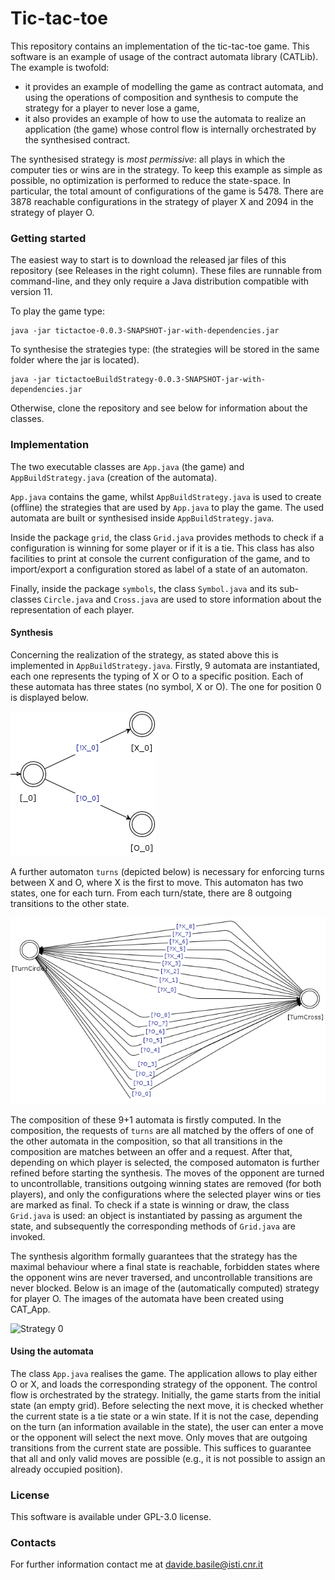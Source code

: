 # Tic-tac-toe

This repository contains an implementation of the tic-tac-toe game.
This software is an example of usage of the contract automata library (CATLib). 
The example is twofold: 
<ul>
<li> it provides an example of modelling the game as contract automata, and using the operations of composition and synthesis to compute 
the strategy for a player to never lose a game,</li>
<li> it also provides an example of how to use the automata to realize an application (the game) whose control flow is internally orchestrated by the synthesised 
contract.</li>
</ul>

The synthesised strategy is <em>most permissive</em>: all plays in which the computer ties or wins are 
in the strategy. 
To keep this example as simple as possible, no optimization is performed to reduce the state-space.
In particular, the total amount of configurations of the game is 5478. 
There are 3878 reachable configurations in the strategy of player X and 2094 in the strategy of player O.

### Getting started

The easiest way to start is to download the released jar files of this repository (see Releases in the right column). 
These files are runnable from command-line, and  they only require a Java distribution compatible with version 11.

To play the game type:
```console
java -jar tictactoe-0.0.3-SNAPSHOT-jar-with-dependencies.jar
```

To synthesise the strategies type: (the strategies will be stored in the same folder where the jar is located).
```console
java -jar tictactoeBuildStrategy-0.0.3-SNAPSHOT-jar-with-dependencies.jar
```

Otherwise, clone the repository and see below for information about the classes.

### Implementation

The two executable classes are `App.java` (the game) and `AppBuildStrategy.java` (creation of the automata).

`App.java` contains the game, whilst  `AppBuildStrategy.java` is used to create (offline) the strategies that 
are used by `App.java` to play the game. The used automata are built or synthesised inside `AppBuildStrategy.java`.

Inside the package `grid`, the class `Grid.java` provides methods to check if a configuration is winning for some player or if it is a tie. 
This class has also facilities to print at console the current configuration of the game, and to import/export 
a configuration stored as label of a state of an automaton.

Finally, inside the package `symbols`, the class `Symbol.java` and its sub-classes `Circle.java` and `Cross.java` are used to store 
information about the representation of each player.

#### Synthesis 

Concerning the realization of the strategy, as stated above this is implemented in `AppBuildStrategy.java`.
Firstly, 9 automata are instantiated, each one represents the typing of X or O to a specific position. 
Each of these automata has three states (no symbol, X or O). The one for position 0 is displayed below.

![Position zero](src/main/resources/move_0.png)

A further automaton `turns` (depicted below) is necessary for enforcing turns between X and O, where X is the first to move.
This automaton has two states, one for each turn. 
From each turn/state, there are 8 outgoing transitions to the other state.

![Turns](src/main/resources/turns.png)

The composition of these 9+1 automata is firstly computed. 
In the composition, the requests of `turns` are all matched by the offers of one of the other 
automata in the composition, so that all transitions in the composition are matches between an offer and a request.
After that, depending on which player is selected, the composed automaton is further refined before 
starting the synthesis. 
The moves of the opponent are turned to uncontrollable, transitions outgoing winning states are removed (for both players), and only the configurations where the selected player wins or ties are marked as final. 
To check if a state is winning or draw, the class `Grid.java` is used: an object is instantiated by passing as argument the state, and subsequently the corresponding methods of `Grid.java` are invoked.

The synthesis algorithm formally guarantees that the strategy has the maximal behaviour where a final state is reachable, forbidden states where the opponent wins are 
never traversed, and uncontrollable transitions are never blocked. 
Below is an image of the (automatically computed) strategy for player O.
The images of the automata have been created using CAT_App.

![Strategy 0](src/main/resources/strategyO.png)

#### Using the automata

The class `App.java` realises the game. 
The application allows to play either O or X, and loads the corresponding strategy of the opponent. 
The control flow is orchestrated by the strategy. 
Initially, the game starts from the initial state (an empty grid). 
Before selecting the next move, it is checked whether the current state is a tie state or a win state.
If it is not the case, depending on the turn (an information available in the state), the user can enter a move  
or the opponent will select the next move. 
Only moves that are outgoing transitions from the current state are possible. 
This suffices to guarantee that all and only valid moves are possible (e.g., it is not possible to assign  an already occupied position).


### License

This software is available under GPL-3.0 license.


### Contacts

For further information contact me at davide.basile@isti.cnr.it
